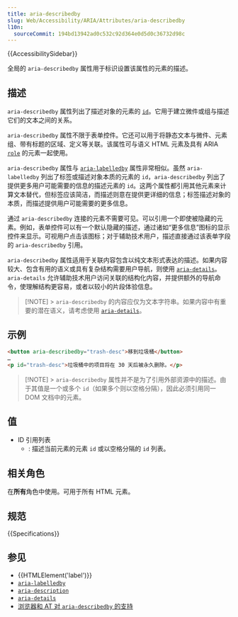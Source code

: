 ```yaml
---
title: aria-describedby
slug: Web/Accessibility/ARIA/Attributes/aria-describedby
l10n:
  sourceCommit: 194bd13942ad0c532c92d364e0d5d0c36732d98c
---
```


{{AccessibilitySidebar}}

全局的 `aria-describedby` 属性用于标识设置该属性的元素的描述。

## 描述

`aria-describedby` 属性列出了描述对象的元素的 [`id`](/zh-CN/docs/Web/HTML/Global_attributes#id)。它用于建立微件或组与描述它们的文本之间的关系。

`aria-describedby` 属性不限于表单控件。它还可以用于将静态文本与微件、元素组、带有标题的区域、定义等关联。该属性可与语义 HTML 元素及具有 ARIA [`role`](/zh-CN/docs/Web/Accessibility/ARIA/Roles) 的元素一起使用。

`aria-describedby` 属性与 [`aria-labelledby`](/zh-CN/docs/Web/Accessibility/ARIA/Attributes/aria-labelledby) 属性非常相似。虽然 `aria-labelledby` 列出了标签或描述对象本质的元素的 `id`，`aria-describedby` 列出了提供更多用户可能需要的信息的描述元素的 `id`。这两个属性都引用其他元素来计算文本替代，但标签应该简洁，而描述则意在提供更详细的信息；标签描述对象的本质，而描述提供用户可能需要的更多信息。

通过 `aria-describedby` 连接的元素不需要可见。可以引用一个即使被隐藏的元素。例如，表单控件可以有一个默认隐藏的描述，通过诸如“更多信息”图标的显示控件来显示。可视用户点击该图标；对于辅助技术用户，描述直接通过该表单字段的 `aria-describedby` 引用。

`aria-describedby` 属性适用于关联内容包含以纯文本形式表达的描述。如果内容较大、包含有用的语义或具有复杂结构需要用户导航，则使用 [`aria-details`](/zh-CN/docs/Web/Accessibility/ARIA/Attributes/aria-details)。`aria-details` 允许辅助技术用户访问关联的结构化内容，并提供额外的导航命令，使理解结构更容易，或者以较小的片段体验信息。

> [!NOTE] > `aria-describedby` 的内容应仅为文本字符串。如果内容中有重要的潜在语义，请考虑使用 [`aria-details`](/zh-CN/docs/Web/Accessibility/ARIA/Attributes/aria-details)。

## 示例

```html
<button aria-describedby="trash-desc">移到垃圾桶</button>
…
<p id="trash-desc">垃圾桶中的项目将在 30 天后被永久删除。</p>
```

> [!NOTE] > `aria-describedby` 属性并不是为了引用外部资源中的描述。由于其值是一个或多个 `id`（如果多个则以空格分隔），因此必须引用同一 DOM 文档中的元素。

## 值

- ID 引用列表
  - : 描述当前元素的元素 `id` 或以空格分隔的 `id` 列表。

## 相关角色

在**所有**角色中使用。可用于所有 HTML 元素。

## 规范

{{Specifications}}

## 参见

- {{HTMLElement('label')}}
- [`aria-labelledby`](/zh-CN/docs/Web/Accessibility/ARIA/Attributes/aria-labelledby)
- [`aria-description`](/zh-CN/docs/Web/Accessibility/ARIA/Attributes/aria-description)
- [`aria-details`](/zh-CN/docs/Web/Accessibility/ARIA/Attributes/aria-details)
- [浏览器和 AT 对 `aria-describedby` 的支持](https://a11ysupport.io/tech/aria/aria-describedby_attribute)
